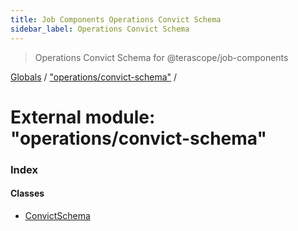 ```yaml
---
title: Job Components Operations Convict Schema
sidebar_label: Operations Convict Schema
---
```


> Operations Convict Schema for @terascope/job-components

[Globals](../overview.md) / ["operations/convict-schema"](_operations_convict_schema_.md) /

# External module: "operations/convict-schema"

### Index

#### Classes

* [ConvictSchema](../classes/_operations_convict_schema_.convictschema.md)
